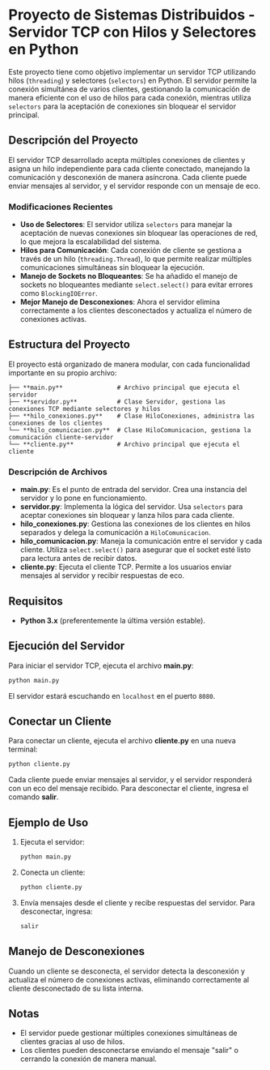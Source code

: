
# Proyecto de Sistemas Distribuidos - Servidor TCP con Hilos y Selectores en Python

Este proyecto tiene como objetivo implementar un servidor TCP utilizando hilos (`threading`) y selectores (`selectors`) en Python. El servidor permite la conexión simultánea de varios clientes, gestionando la comunicación de manera eficiente con el uso de hilos para cada conexión, mientras utiliza `selectors` para la aceptación de conexiones sin bloquear el servidor principal.

## Descripción del Proyecto

El servidor TCP desarrollado acepta múltiples conexiones de clientes y asigna un hilo independiente para cada cliente conectado, manejando la comunicación y desconexión de manera asíncrona. Cada cliente puede enviar mensajes al servidor, y el servidor responde con un mensaje de eco.

### Modificaciones Recientes
- **Uso de Selectores**: El servidor utiliza `selectors` para manejar la aceptación de nuevas conexiones sin bloquear las operaciones de red, lo que mejora la escalabilidad del sistema.
- **Hilos para Comunicación**: Cada conexión de cliente se gestiona a través de un hilo (`threading.Thread`), lo que permite realizar múltiples comunicaciones simultáneas sin bloquear la ejecución.
- **Manejo de Sockets no Bloqueantes**: Se ha añadido el manejo de sockets no bloqueantes mediante `select.select()` para evitar errores como `BlockingIOError`.
- **Mejor Manejo de Desconexiones**: Ahora el servidor elimina correctamente a los clientes desconectados y actualiza el número de conexiones activas.

## Estructura del Proyecto

El proyecto está organizado de manera modular, con cada funcionalidad importante en su propio archivo:

```
├── **main.py**               # Archivo principal que ejecuta el servidor
├── **servidor.py**           # Clase Servidor, gestiona las conexiones TCP mediante selectores y hilos
├── **hilo_conexiones.py**    # Clase HiloConexiones, administra las conexiones de los clientes
└── **hilo_comunicacion.py**  # Clase HiloComunicacion, gestiona la comunicación cliente-servidor
└── **cliente.py**            # Archivo principal que ejecuta el cliente
```

### Descripción de Archivos

- **main.py**: Es el punto de entrada del servidor. Crea una instancia del servidor y lo pone en funcionamiento.
- **servidor.py**: Implementa la lógica del servidor. Usa `selectors` para aceptar conexiones sin bloquear y lanza hilos para cada cliente.
- **hilo_conexiones.py**: Gestiona las conexiones de los clientes en hilos separados y delega la comunicación a `HiloComunicacion`.
- **hilo_comunicacion.py**: Maneja la comunicación entre el servidor y cada cliente. Utiliza `select.select()` para asegurar que el socket esté listo para lectura antes de recibir datos.
- **cliente.py**: Ejecuta el cliente TCP. Permite a los usuarios enviar mensajes al servidor y recibir respuestas de eco.

## Requisitos

- **Python 3.x** (preferentemente la última versión estable).

## Ejecución del Servidor

Para iniciar el servidor TCP, ejecuta el archivo **main.py**:

```bash
python main.py
```

El servidor estará escuchando en `localhost` en el puerto `8080`.

## Conectar un Cliente

Para conectar un cliente, ejecuta el archivo **cliente.py** en una nueva terminal:

```bash
python cliente.py
```

Cada cliente puede enviar mensajes al servidor, y el servidor responderá con un eco del mensaje recibido. Para desconectar el cliente, ingresa el comando **salir**.

## Ejemplo de Uso

1. Ejecuta el servidor:
   ```bash
   python main.py
   ```

2. Conecta un cliente:
   ```bash
   python cliente.py
   ```

3. Envía mensajes desde el cliente y recibe respuestas del servidor. Para desconectar, ingresa:
   ```bash
   salir
   ```

## Manejo de Desconexiones

Cuando un cliente se desconecta, el servidor detecta la desconexión y actualiza el número de conexiones activas, eliminando correctamente al cliente desconectado de su lista interna.

## Notas

- El servidor puede gestionar múltiples conexiones simultáneas de clientes gracias al uso de hilos.
- Los clientes pueden desconectarse enviando el mensaje "salir" o cerrando la conexión de manera manual.
